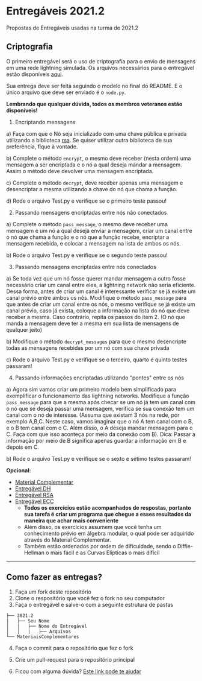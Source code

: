 # Entregáveis 2021.2

Propostas de Entregáveis usadas na turma de 2021.2 

## Criptografia

O primeiro entregável será o uso de criptografia para o envio de mensagens em uma rede lightning simulada. Os arquivos necessários para o entregável estão disponíveis [aqui](https://drive.google.com/file/d/1z-fTq43rzMVrejN4rNZ4MX9m_vpIS8tX/view?usp=sharing).

Sua entrega deve ser feita seguindo o modelo no final do README. E o único arquivo que deve ser enviado é o ```node.py```. 

**Lembrando que qualquer dúvida, todos os membros veteranos estão disponíveis!**

1. Encriptando mensagens
  
  a) Faça com que o Nó seja inicializado com uma chave pública e privada utilizando a biblioteca [rsa](https://www.geeksforgeeks.org/how-to-encrypt-and-decrypt-strings-in-python/). Se quiser utilizar outra biblioteca de sua preferência, fique à vontade.
  
  b) Complete o método ```encrypt```, o mesmo deve receber (nesta ordem) uma mensagem a ser encriptada e o nó a qual deseja mandar a mensagem. Assim o método deve devolver uma mensagem encriptada.
  
  c) Complete o método ```decrypt```, deve receber apenas uma mensagem e desencriptar a mesma utilizando a chave do nó que chama a função.
  
  d) Rode o arquivo Test.py e verifique se o primeiro teste passou!

2. Passando mensagens encriptadas entre nós não conectados

  a) Complete o método ```pass_message```, o mesmo deve receber uma mensagem e um nó a qual deseja enviar a mensagem, criar um canal entre o nó que chama a função e o nó que a função recebe, encriptar a mensagem recebida, e colocar a mensagem na lista de ambos os nós.

  b) Rode o arquivo Test.py e verifique se o segundo teste passou!

3. Passando mensagens encriptadas entre nós conectados

  a) Se toda vez que um nó fosse querer mandar mensagem a outro fosse necessário criar um canal entre eles, a lightning network não seria eficiente. Dessa forma, antes de criar um canal é interessante verificar se já existe um canal prévio entre ambos os nós. Modifique o método ```pass_message``` para que antes de criar um canal entre os nós, o mesmo verifique se já existe um canal prévio, caso já exista, coloque a informação na lista do nó que deve receber a mesma. Caso contrário, repita os passos do item 2. (O nó que manda a mensagem deve ter a mesma em sua lista de mensagens de qualquer jeito)
  
  b) Modifique o método ```decrypt_messages``` para que o mesmo desencripte todas as mensagens recebidas por um nó com sua chave privada

  c) Rode o arquivo Test.py e verifique se o terceiro, quarto e quinto testes passaram!

4. Passando informações encriptadas utilizando "pontes" entre os nós
  
  a) Agora sim vamos criar um primeiro modelo bem simplificado para exemplificar o funcionamento das lightning networks. Modifique a função ```pass_message``` para que a mesma após checar se um nó já tem um canal com o nó que se deseja passar uma mensagem, verifica se sua conexão tem um canal com o nó de interesse. (Assuma que existam 3 nós na rede, por exemplo A,B,C. Neste caso, vamos imaginar que o nó A tem canal com o B, e o B tem canal com o C. Além disso, o A deseja mandar mensagem para o C. Faça com que isso aconteça por meio da conexão com B). Dica: Passar a informação por meio de B significa apenas guardar a informação em B e depois em C.
  
  b) Rode o arquivo Test.py e verifique se o sexto e sétimo testes passaram!


**Opcional:**

- [Material Complementar](https://github.com/BlockchainInsper/Entregaveis/blob/master/MateriaisComplementares/Criptografia.md)
- [Entregável DH](https://github.com/BlockchainInsper/Entregaveis/blob/master/MateriaisComplementares/DH.md)
- [Entregável RSA](https://github.com/BlockchainInsper/Entregaveis/blob/master/MateriaisComplementares/RSA.md)
- [Entregável ECC](https://github.com/BlockchainInsper/Entregaveis/blob/master/MateriaisComplementares/ECC.md)
  - **Todos os exercícios estão acompanhados de respostas, portanto sua tarefa é criar um programa que chegue a esses resultados da maneira que achar mais conveniente**
  - Além disso, os exercícios assumem que você tenha um conhecimento prévio em álgebra modular, o qual pode ser adquirido através do Material Complementar. 
  - Também estão ordenados por ordem de dificuldade, sendo o Diffie-Hellman o mais fácil e as Curvas Elípticas o mais difícil

---

## Como fazer as entregas?

1. Faça um fork deste repositório
2. Clone o respositório que você fez o fork no seu computador
3. Faça o entregável e salve-o com a seguinte estrutura de pastas

```.
├── 2021.2
|   ├── Seu Nome
│   |   ├── Nome do Entregável
│   │   |   ├── Arquivos
└── MateriaisComplementares
```

4. Faça o commit para o repositório que fez o fork
5. Crie um pull-request para o repositório principal

6. Ficou com alguma dúvida? [Este link pode te ajudar](https://www.freecodecamp.org/news/how-to-make-your-first-pull-request-on-github-3/)
